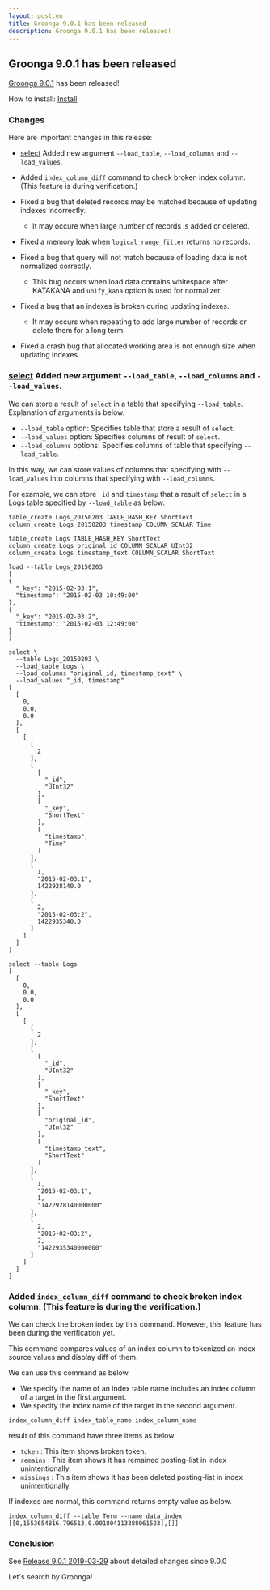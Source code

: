 ```yaml
---
layout: post.en
title: Groonga 9.0.1 has been released
description: Groonga 9.0.1 has been released!
---
```


## Groonga 9.0.1 has been released

[Groonga 9.0.1](/docs/news.html#release-9-0-1) has been released!

How to install: [Install](/docs/install.html)

### Changes

Here are important changes in this release:

* [select](/docs/reference/commands/select.html) Added new argument `--load_table`, `--load_columns` and `--load_values`.

* Added `index_column_diff` command to check broken index column. (This feature is during verification.)

* Fixed a bug that deleted records may be matched because of updating indexes incorrectly.

  * It may occure when large number of records is added or deleted.

* Fixed a memory leak when `logical_range_filter` returns no records.

* Fixed a bug that query will not match because of loading data is not normalized correctly.
  
  * This bug occurs when load data contains whitespace after KATAKANA and `unify_kana` option is used for normalizer.

* Fixed a bug that an indexes is broken during updating indexes.

  * It may occurs when repeating to add large number of records or delete them for a long term.

* Fixed a crash bug that allocated working area is not enough size when updating indexes.

### [select](/docs/reference/commands/select.html) Added new argument `--load_table`, `--load_columns` and `--load_values`.

We can store a result of `select` in a table that specifying `--load_table`.
Explanation of arguments is below.

 * `--load_table` option: Specifies table that store a result of `select`.
 * `--load_values` option: Specifies columns of result of `select`.
 * `--load_columns` options: Specifies columns of table that specifying `--load_table`.

In this way, we can store values of columns that specifying with `--load_values` into columns that specifying with `--load_columns`.

For example, we can store `_id` and `timestamp` that a result of `select` in a Logs table specified by `--load_table` as below.

```
table_create Logs_20150203 TABLE_HASH_KEY ShortText
column_create Logs_20150203 timestamp COLUMN_SCALAR Time

table_create Logs TABLE_HASH_KEY ShortText
column_create Logs original_id COLUMN_SCALAR UInt32
column_create Logs timestamp_text COLUMN_SCALAR ShortText

load --table Logs_20150203
[
{
  "_key": "2015-02-03:1",
  "timestamp": "2015-02-03 10:49:00"
},
{
  "_key": "2015-02-03:2",
  "timestamp": "2015-02-03 12:49:00"
}
]

select \
  --table Logs_20150203 \
  --load_table Logs \
  --load_columns "original_id, timestamp_text" \
  --load_values "_id, timestamp"
[
  [
    0,
    0.0,
    0.0
  ],
  [
    [
      [
        2
      ],
      [
        [
          "_id",
          "UInt32"
        ],
        [
          "_key",
          "ShortText"
        ],
        [
          "timestamp",
          "Time"
        ]
      ],
      [
        1,
        "2015-02-03:1",
        1422928140.0
      ],
      [
        2,
        "2015-02-03:2",
        1422935340.0
      ]
    ]
  ]
]

select --table Logs
[
  [
    0,
    0.0,
    0.0
  ],
  [
    [
      [
        2
      ],
      [
        [
          "_id",
          "UInt32"
        ],
        [
          "_key",
          "ShortText"
        ],
        [
          "original_id",
          "UInt32"
        ],
        [
          "timestamp_text",
          "ShortText"
        ]
      ],
      [
        1,
        "2015-02-03:1",
        1,
        "1422928140000000"
      ],
      [
        2,
        "2015-02-03:2",
        2,
        "1422935340000000"
      ]
    ]
  ]
]
```

### Added `index_column_diff` command to check broken index column. (This feature is during the verification.)

We can check the broken index by this command. However, this feature has been during the verification yet.

This command compares values of an index column to tokenized an index source values and display diff of them.

We can use this command as below. 

  * We specify the name of an index table name includes an index column of a target in the first argument.
  * We specify the index name of the target in the second argument.

```
index_column_diff index_table_name index_column_name
```

result of this command have three items as below

* `token` : This item shows broken token.
* `remains` : This item shows it has remained posting-list in index unintentionally.
* `missings` : This item shows it has been deleted posting-list in index unintentionally.

If indexes are normal, this command returns empty value as below.

```
index_column_diff --table Term --name data_index
[[0,1553654816.796513,0.001804113388061523],[]]
```

### Conclusion

See [Release 9.0.1 2019-03-29](/docs/news.html#release-9-0-1) about detailed changes since 9.0.0

Let's search by Groonga!
